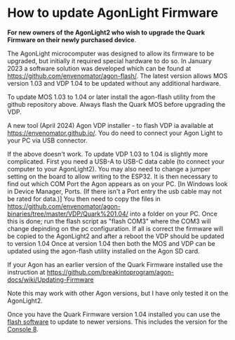 # How to update AgonLight Firmware

<b>For new owners of the AgonLight2 who wish to upgrade the Quark Firmware on their newly purchased device</b>.

The AgonLight microcomputer was designed to allow its firmware to be upgraded, but initially it required special hardware to do so.
In January 2023 a software solution was developed which can be found at https://github.com/envenomator/agon-flash/.
The latest version allows MOS version 1.03 and VDP 1.04 to be updated without any additional hardware.

To update MOS 1.03 to 1.04 or later install the agon-flash utility from the github repository above. Always flash the Quark MOS before upgrading the VDP.

A new tool (April 2024) Agon VDP installer - to flash VDP ia available at https://envenomator.github.io/. You do need to connect your Agon Light to your PC via USB connector.

If the above doesn't work.
To update VDP 1.03 to 1.04 is slightly more complicated. First you need a USB-A to USB-C data cable (to connect your computer to your AgonLight2). You may also need to change a jumper setting on the board to allow writing to the ESP32. It is then necessary to find out which COM Port the Agon appears as on your PC. [In Windows look in Device Manager, Ports. (If there isn't a Port entry the usb cable may not be rated for data.)] You then need to copy the files in https://github.com/envenomator/agon-binaries/tree/master/VDP/Quark%201.04/ into a folder on your PC. Once this is done; run the flash script as "flash COM3" where the COM3 will change depinding on the pc configuration. If all is correct the firmware will be copied to the AgonLight2 and after a reboot the VDP should be updated to version 1.04
Once at version 1.04 then both the MOS and VDP can be updated using the agon-flash utility installed on the Agon SD card.

If your Agon has an earlier version of the Quark Firmware installed use the instruction at https://github.com/breakintoprogram/agon-docs/wiki/Updating-Firmware

Note this may work with other Agon versions, but I have only tested it on the AgonLight2.

Once you have the Quark Firmware version 1.04 installed you can use the [flash software](https://github.com/envenomator/agon-flash/) to update to newer versions. This includes the version for the [Console 8](https://github.com/AgonConsole8).
<!-- Quark Firmware can be found as {MOS}(mos.bin) and {VDP}(firmware.bin) -->

